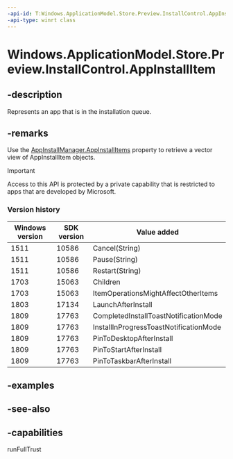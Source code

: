 ```yaml
---
-api-id: T:Windows.ApplicationModel.Store.Preview.InstallControl.AppInstallItem
-api-type: winrt class
---
```


<!-- Class syntax.
public class AppInstallItem : Windows.ApplicationModel.Store.Preview.InstallControl.IAppInstallItem, Windows.ApplicationModel.Store.Preview.InstallControl.IAppInstallItem2
-->

# Windows.ApplicationModel.Store.Preview.InstallControl.AppInstallItem

## -description
Represents an app that is in the installation queue.

## -remarks
Use the [AppInstallManager.AppInstallItems](appinstallmanager_appinstallitems.md) property to retrieve a vector view of AppInstallItem objects.

> [!IMPORTANT]
> Access to this API is protected by a private capability that is restricted to apps that are developed by Microsoft.

### Version history

| Windows version | SDK version | Value added |
| -- | -- | -- |
| 1511 | 10586 | Cancel(String) |
| 1511 | 10586 | Pause(String) |
| 1511 | 10586 | Restart(String) |
| 1703 | 15063 | Children |
| 1703 | 15063 | ItemOperationsMightAffectOtherItems |
| 1803 | 17134 | LaunchAfterInstall |
| 1809 | 17763 | CompletedInstallToastNotificationMode |
| 1809 | 17763 | InstallInProgressToastNotificationMode |
| 1809 | 17763 | PinToDesktopAfterInstall |
| 1809 | 17763 | PinToStartAfterInstall |
| 1809 | 17763 | PinToTaskbarAfterInstall |

## -examples

## -see-also

## -capabilities
runFullTrust
